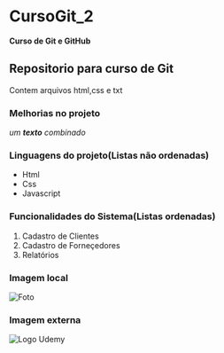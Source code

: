 # CursoGit_2
**Curso de Git e GitHub**
## Repositorio para curso de Git
Contem arquivos html,css e txt

### Melhorias no projeto
_um **texto** combinado_

### Linguagens do projeto(Listas não ordenadas)
* Html
* Css
* Javascript

### Funcionalidades do Sistema(Listas ordenadas)
1. Cadastro de Clientes
2. Cadastro de Forneçedores
3. Relatórios

### Imagem local
![Foto](Imagem/baby64.png)

### Imagem externa
![Logo Udemy](https://www.google.com/url?sa=i&url=https%3A%2F%2Feconomictimes.indiatimes.com%2Ftopic%2Fudemy&psig=AOvVaw1ZzAaJEI3IC4Y7sna9rnA2&ust=1666117780702000&source=images&cd=vfe&ved=0CA0QjRxqFwoTCOCnhcfy5_oCFQAAAAAdAAAAABAJ)